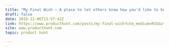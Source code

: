 ```yaml
---
title: "My Final Wish — A place to let others know how you'd like to be remembered"
draft: false
date: 2019-12-06T13:57:42Z
link: https://www.producthunt.com/posts/my-final-wish?utm_medium=RSS&utm_source=hune
site: www.producthunt.com
topic: product hunt  

---
```

